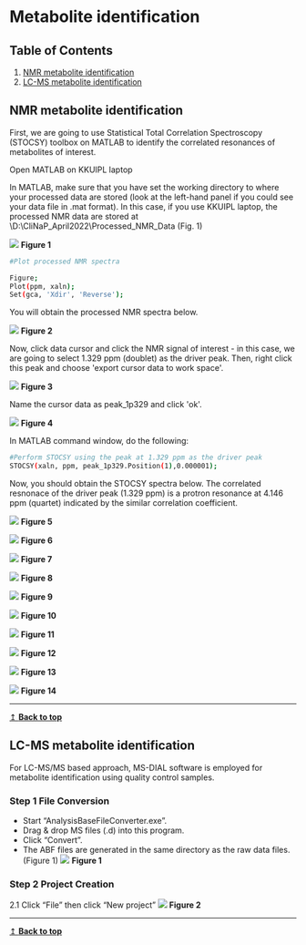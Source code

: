 # Metabolite identification

## Table of Contents
1. [NMR metabolite identification](#nmr)
2. [LC-MS metabolite identification](#lcms)

## NMR metabolite identification <a name="nmr"></a>
First, we are going to use Statistical Total Correlation Spectroscopy (STOCSY) toolbox on MATLAB to identify the correlated resonances of metabolites of interest.

Open MATLAB on KKUIPL laptop

In MATLAB, make sure that you have set the working directory to where your processed data are stored (look at the left-hand panel if you could see your data file in .mat format). In this case, if you use KKUIPL laptop, the processed NMR data are stored at \D:\CliNaP_April2022\Processed_NMR_Data (Fig. 1)

![](Figures/MetID_Fig1.JPG)
**Figure 1**

```bash 
#Plot processed NMR spectra

Figure;
Plot(ppm, xaln);
Set(gca, 'Xdir', 'Reverse');
```
You will obtain the processed NMR spectra below.

![](Figures/MetID_Fig2.JPG)
**Figure 2**

Now, click data cursor and click the NMR signal of interest - in this case, we are going to select 1.329 ppm (doublet) as the driver peak. Then, right click this peak and choose 'export cursor data to work space'.  

![](Figures/MetID_Fig3.JPG)
**Figure 3**

Name the cursor data as peak_1p329 and click 'ok'.

![](Figures/MetID_Fig4.JPG)
**Figure 4**

In MATLAB command window, do the following:

```bash
#Perform STOCSY using the peak at 1.329 ppm as the driver peak
STOCSY(xaln, ppm, peak_1p329.Position(1),0.000001);
```

Now, you should obtain the STOCSY spectra below. The correlated resnonace of the driver peak (1.329 ppm) is a protron resonance at 4.146 ppm (quartet) indicated by the similar correlation coefficient.

![](Figures/MetID_Fig5.JPG)
**Figure 5**

![](Figures/MetID_Fig6.JPG)
**Figure 6**

![](Figures/MetID_Fig7.JPG)
**Figure 7**

![](Figures/MetID_Fig8.JPG)
**Figure 8**

![](Figures/MetID_Fig9.JPG)
**Figure 9**

![](Figures/MetID_Fig10.JPG)
**Figure 10**

![](Figures/MetID_Fig11.JPG)
**Figure 11**

![](Figures/MetID_Fig12.JPG)
**Figure 12**

![](Figures/MetID_Fig13.JPG)
**Figure 13**

![](Figures/MetID_Fig14.JPG)
**Figure 14**





---
[↥ **Back to top**](#top)

## LC-MS metabolite identification <a name="lcms"></a>
For LC-MS/MS based approach, MS-DIAL software is employed for metabolite identification using quality control samples.

### Step 1 File Conversion
-	Start “AnalysisBaseFileConverter.exe”.
-	Drag & drop MS files (.d) into this program.
-	Click “Convert”.
-	The ABF files are generated in the same directory as the raw data files. (Figure 1)
![](Figures/MS1.png)
**Figure 1**

### Step 2 Project Creation
2.1 Click “File” then click “New project”
![](Figures/MS2.png)
**Figure 2**

---
[↥ **Back to top**](#top)
